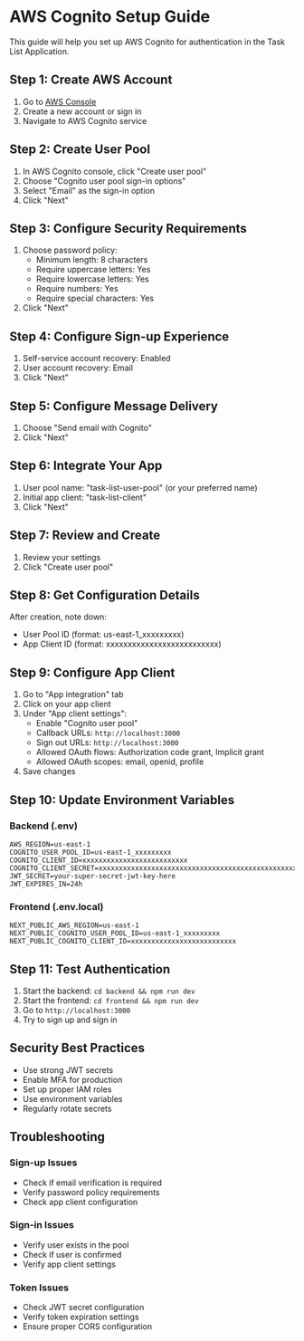 # AWS Cognito Setup Guide

This guide will help you set up AWS Cognito for authentication in the Task List Application.

## Step 1: Create AWS Account

1. Go to [AWS Console](https://aws.amazon.com/)
2. Create a new account or sign in
3. Navigate to AWS Cognito service

## Step 2: Create User Pool

1. In AWS Cognito console, click "Create user pool"
2. Choose "Cognito user pool sign-in options"
3. Select "Email" as the sign-in option
4. Click "Next"

## Step 3: Configure Security Requirements

1. Choose password policy:
   - Minimum length: 8 characters
   - Require uppercase letters: Yes
   - Require lowercase letters: Yes
   - Require numbers: Yes
   - Require special characters: Yes
2. Click "Next"

## Step 4: Configure Sign-up Experience

1. Self-service account recovery: Enabled
2. User account recovery: Email
3. Click "Next"

## Step 5: Configure Message Delivery

1. Choose "Send email with Cognito"
2. Click "Next"

## Step 6: Integrate Your App

1. User pool name: "task-list-user-pool" (or your preferred name)
2. Initial app client: "task-list-client"
3. Click "Next"

## Step 7: Review and Create

1. Review your settings
2. Click "Create user pool"

## Step 8: Get Configuration Details

After creation, note down:

- User Pool ID (format: us-east-1_xxxxxxxxx)
- App Client ID (format: xxxxxxxxxxxxxxxxxxxxxxxxxx)

## Step 9: Configure App Client

1. Go to "App integration" tab
2. Click on your app client
3. Under "App client settings":
   - Enable "Cognito user pool"
   - Callback URLs: `http://localhost:3000`
   - Sign out URLs: `http://localhost:3000`
   - Allowed OAuth flows: Authorization code grant, Implicit grant
   - Allowed OAuth scopes: email, openid, profile
4. Save changes

## Step 10: Update Environment Variables

### Backend (.env)

```env
AWS_REGION=us-east-1
COGNITO_USER_POOL_ID=us-east-1_xxxxxxxxx
COGNITO_CLIENT_ID=xxxxxxxxxxxxxxxxxxxxxxxxxx
COGNITO_CLIENT_SECRET=xxxxxxxxxxxxxxxxxxxxxxxxxxxxxxxxxxxxxxxxxxxxxxxxxx
JWT_SECRET=your-super-secret-jwt-key-here
JWT_EXPIRES_IN=24h
```

### Frontend (.env.local)

```env
NEXT_PUBLIC_AWS_REGION=us-east-1
NEXT_PUBLIC_COGNITO_USER_POOL_ID=us-east-1_xxxxxxxxx
NEXT_PUBLIC_COGNITO_CLIENT_ID=xxxxxxxxxxxxxxxxxxxxxxxxxx
```

## Step 11: Test Authentication

1. Start the backend: `cd backend && npm run dev`
2. Start the frontend: `cd frontend && npm run dev`
3. Go to `http://localhost:3000`
4. Try to sign up and sign in

## Security Best Practices

- Use strong JWT secrets
- Enable MFA for production
- Set up proper IAM roles
- Use environment variables
- Regularly rotate secrets

## Troubleshooting

### Sign-up Issues

- Check if email verification is required
- Verify password policy requirements
- Check app client configuration

### Sign-in Issues

- Verify user exists in the pool
- Check if user is confirmed
- Verify app client settings

### Token Issues

- Check JWT secret configuration
- Verify token expiration settings
- Ensure proper CORS configuration
